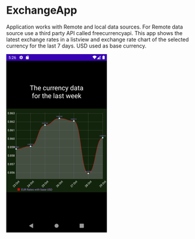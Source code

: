 # ExchangeApp
Application works with Remote and local data sources. For Remote data source use a third party API called freecurrencyapi.
This app shows the latest exchange rates in a listview and exchange rate chart of the selected currency for the last 7 days. USD used as base currency.

![image](https://raw.githubusercontent.com/nes012/ExchangeApp/master/screenshot_1.png)
